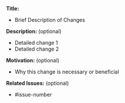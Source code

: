 **Title:** 
- Brief Description of Changes

**Description:** (optional)
- Detailed change 1
- Detailed change 2

**Motivation:** (optional)
- Why this change is necessary or beneficial

**Related Issues:** (optional)
- #issue-number